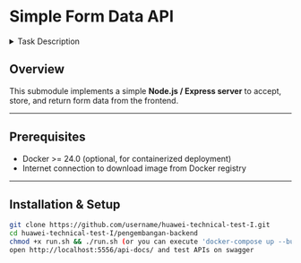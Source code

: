 # Simple Form Data API

<details>
<summary>Task Description</summary>

Bangun sebuah server sederhana menggunakan Node.js atau framework Express.
Buatlah endpoint API yang dapat menerima data formulir dari frontend pada hari
pertama dan menyimpannya ke dalam sebuah penyimpanan data sederhana, misalnya
dalam bentuk array di dalam server. Pastikan bahwa server dapat mengembalikan data
yang telah disimpan ketika diminta oleh frontend.


Kriteria Penilaian:
- Penggunaan Node.js atau Express untuk mengembangkan server.
- Desain endpoint API yang baik.
- Kemampuan server untuk menerima, menyimpan, dan mengembalikan data.
</details>


## Overview

This submodule implements a simple **Node.js / Express server** to accept, store, and return form data from the frontend.  

---

## Prerequisites
- Docker >= 24.0 (optional, for containerized deployment)  
- Internet connection to download image from Docker registry

---

## Installation & Setup

```bash
git clone https://github.com/username/huawei-technical-test-I.git
cd huawei-technical-test-I/pengembangan-backend
chmod +x run.sh && ./run.sh (or you can execute 'docker-compose up --build' directly)
open http://localhost:5556/api-docs/ and test APIs on swagger
```
